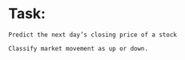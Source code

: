 # Task:

    Predict the next day’s closing price of a stock

    Classify market movement as up or down.
